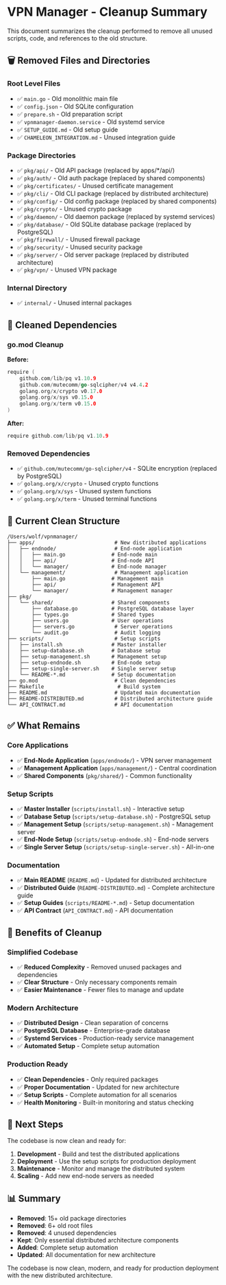 # VPN Manager - Cleanup Summary

This document summarizes the cleanup performed to remove all unused scripts, code, and references to the old structure.

## 🗑️ Removed Files and Directories

### **Root Level Files**
- ✅ `main.go` - Old monolithic main file
- ✅ `config.json` - Old SQLite configuration
- ✅ `prepare.sh` - Old preparation script
- ✅ `vpnmanager-daemon.service` - Old systemd service
- ✅ `SETUP_GUIDE.md` - Old setup guide
- ✅ `CHAMELEON_INTEGRATION.md` - Unused integration guide

### **Package Directories**
- ✅ `pkg/api/` - Old API package (replaced by apps/*/api/)
- ✅ `pkg/auth/` - Old auth package (replaced by shared components)
- ✅ `pkg/certificates/` - Unused certificate management
- ✅ `pkg/cli/` - Old CLI package (replaced by distributed architecture)
- ✅ `pkg/config/` - Old config package (replaced by shared components)
- ✅ `pkg/crypto/` - Unused crypto package
- ✅ `pkg/daemon/` - Old daemon package (replaced by systemd services)
- ✅ `pkg/database/` - Old SQLite database package (replaced by PostgreSQL)
- ✅ `pkg/firewall/` - Unused firewall package
- ✅ `pkg/security/` - Unused security package
- ✅ `pkg/server/` - Old server package (replaced by distributed architecture)
- ✅ `pkg/vpn/` - Unused VPN package

### **Internal Directory**
- ✅ `internal/` - Unused internal packages

## 🧹 Cleaned Dependencies

### **go.mod Cleanup**
**Before:**
```go
require (
    github.com/lib/pq v1.10.9
    github.com/mutecomm/go-sqlcipher/v4 v4.4.2
    golang.org/x/crypto v0.17.0
    golang.org/x/sys v0.15.0
    golang.org/x/term v0.15.0
)
```

**After:**
```go
require github.com/lib/pq v1.10.9
```

### **Removed Dependencies**
- ✅ `github.com/mutecomm/go-sqlcipher/v4` - SQLite encryption (replaced by PostgreSQL)
- ✅ `golang.org/x/crypto` - Unused crypto functions
- ✅ `golang.org/x/sys` - Unused system functions
- ✅ `golang.org/x/term` - Unused terminal functions

## 📁 Current Clean Structure

```
/Users/wolf/vpnmanager/
├── apps/                          # New distributed applications
│   ├── endnode/                   # End-node application
│   │   ├── main.go               # End-node main
│   │   ├── api/                  # End-node API
│   │   └── manager/              # End-node manager
│   └── management/                # Management application
│       ├── main.go               # Management main
│       ├── api/                  # Management API
│       └── manager/              # Management manager
├── pkg/
│   └── shared/                   # Shared components
│       ├── database.go           # PostgreSQL database layer
│       ├── types.go              # Shared types
│       ├── users.go              # User operations
│       ├── servers.go             # Server operations
│       └── audit.go               # Audit logging
├── scripts/                       # Setup scripts
│   ├── install.sh                # Master installer
│   ├── setup-database.sh         # Database setup
│   ├── setup-management.sh       # Management setup
│   ├── setup-endnode.sh          # End-node setup
│   ├── setup-single-server.sh    # Single server setup
│   └── README-*.md               # Setup documentation
├── go.mod                         # Clean dependencies
├── Makefile                        # Build system
├── README.md                      # Updated main documentation
├── README-DISTRIBUTED.md          # Distributed architecture guide
└── API_CONTRACT.md                # API documentation
```

## ✅ What Remains

### **Core Applications**
- ✅ **End-Node Application** (`apps/endnode/`) - VPN server management
- ✅ **Management Application** (`apps/management/`) - Central coordination
- ✅ **Shared Components** (`pkg/shared/`) - Common functionality

### **Setup Scripts**
- ✅ **Master Installer** (`scripts/install.sh`) - Interactive setup
- ✅ **Database Setup** (`scripts/setup-database.sh`) - PostgreSQL setup
- ✅ **Management Setup** (`scripts/setup-management.sh`) - Management server
- ✅ **End-Node Setup** (`scripts/setup-endnode.sh`) - End-node servers
- ✅ **Single Server Setup** (`scripts/setup-single-server.sh`) - All-in-one

### **Documentation**
- ✅ **Main README** (`README.md`) - Updated for distributed architecture
- ✅ **Distributed Guide** (`README-DISTRIBUTED.md`) - Complete architecture guide
- ✅ **Setup Guides** (`scripts/README-*.md`) - Setup documentation
- ✅ **API Contract** (`API_CONTRACT.md`) - API documentation

## 🎯 Benefits of Cleanup

### **Simplified Codebase**
- ✅ **Reduced Complexity** - Removed unused packages and dependencies
- ✅ **Clear Structure** - Only necessary components remain
- ✅ **Easier Maintenance** - Fewer files to manage and update

### **Modern Architecture**
- ✅ **Distributed Design** - Clean separation of concerns
- ✅ **PostgreSQL Database** - Enterprise-grade database
- ✅ **Systemd Services** - Production-ready service management
- ✅ **Automated Setup** - Complete setup automation

### **Production Ready**
- ✅ **Clean Dependencies** - Only required packages
- ✅ **Proper Documentation** - Updated for new architecture
- ✅ **Setup Scripts** - Complete automation for all scenarios
- ✅ **Health Monitoring** - Built-in monitoring and status checking

## 🚀 Next Steps

The codebase is now clean and ready for:

1. **Development** - Build and test the distributed applications
2. **Deployment** - Use the setup scripts for production deployment
3. **Maintenance** - Monitor and manage the distributed system
4. **Scaling** - Add new end-node servers as needed

## 📊 Summary

- **Removed**: 15+ old package directories
- **Removed**: 6+ old root files
- **Removed**: 4 unused dependencies
- **Kept**: Only essential distributed architecture components
- **Added**: Complete setup automation
- **Updated**: All documentation for new architecture

The codebase is now clean, modern, and ready for production deployment with the new distributed architecture.
